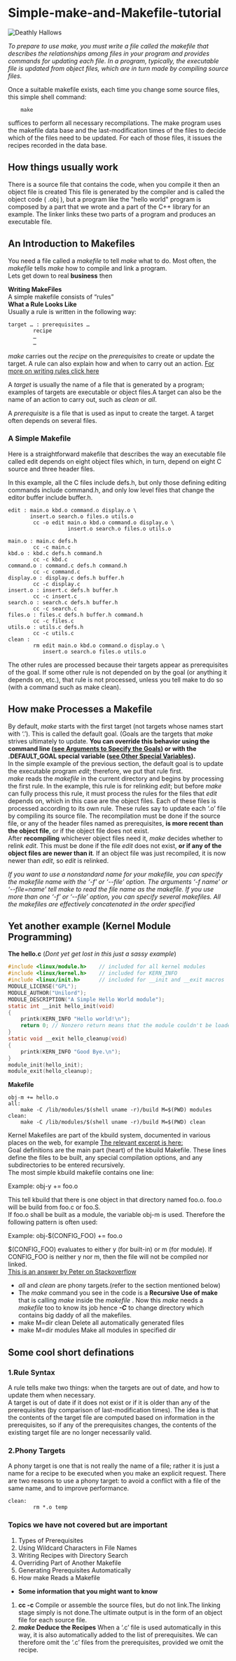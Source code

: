 # Simple-make-and-Makefile-tutorial

![Deathly Hallows](http://bit.ly/2k7EA6R)  

*To prepare to use make, you must write a file called the makefile that describes the relationships among files in your program and provides commands for updating each file. In a program, typically, the executable file is updated from object files, which are in turn made by compiling source files.*

Once a suitable makefile exists, each time you change some source files, this simple shell command:
``` shell
    make
```

suffices to perform all necessary recompilations. The make program uses the makefile data base and the last-modification times of the files to decide which of the files need to be updated. For each of those files, it issues the recipes recorded in the data base. 

## How things usually work 
There is a source file that contains the code, when you compile it then an object file is created 
This file is generated by the compiler and is called the object code ( .obj ), but a program like the "hello world" program is composed by a part that we wrote and a part of the C++ library for an example. The linker links these two parts of a program and produces an executable file. 

## An Introduction to Makefiles
You need a file called a *makefile* to tell *make* what to do. Most often, the *makefile* tells *make* how to compile and link a program.  
Lets get down to real **business** then  

**Writing MakeFiles**  
A simple makefile consists of “rules”  
**What a Rule Looks Like**  
Usually a rule is written in the following way:
```
target … : prerequisites …
        recipe
        …
        …
```
*make* carries out the *recipe* on the *prerequisites* to create or update the target. A rule can also explain how and when to carry out an action. [For more on writing rules click here](https://www.gnu.org/software/make/manual/make.html#Rules)  

A *target* is usually the name of a file that is generated by a program; examples of targets are executable or object files.A target can also be the name of an action to carry out, such as *clean* or *all*.  

A *prerequisite* is a file that is used as input to create the target. A target often depends on several files.  

### A Simple Makefile
Here is a straightforward makefile that describes the way an executable file called edit depends on eight object files which, in turn, depend on eight C source and three header files.  

In this example, all the C files include defs.h, but only those defining editing commands include command.h, and only low level files that change the editor buffer include buffer.h. 
```
edit : main.o kbd.o command.o display.o \
       insert.o search.o files.o utils.o
        cc -o edit main.o kbd.o command.o display.o \
                   insert.o search.o files.o utils.o

main.o : main.c defs.h
        cc -c main.c
kbd.o : kbd.c defs.h command.h
        cc -c kbd.c
command.o : command.c defs.h command.h
        cc -c command.c
display.o : display.c defs.h buffer.h
        cc -c display.c
insert.o : insert.c defs.h buffer.h
        cc -c insert.c
search.o : search.c defs.h buffer.h
        cc -c search.c
files.o : files.c defs.h buffer.h command.h
        cc -c files.c
utils.o : utils.c defs.h
        cc -c utils.c
clean :
        rm edit main.o kbd.o command.o display.o \
           insert.o search.o files.o utils.o
```           

The other rules are processed because their targets appear as prerequisites of the goal. If some other rule is not depended on by the goal (or anything it depends on, etc.), that rule is not processed, unless you tell make to do so (with a command such as make clean). 
 
## How make Processes a Makefile
 
By default, *make* starts with the first target (not targets whose names start with ‘.’). This is called the default goal. (Goals are the targets that *make* strives ultimately to update. __You can override this behavior using the command line ([see Arguments to Specify the Goals](https://www.gnu.org/software/make/manual/make.html#Goals)) or with the .DEFAULT_GOAL special variable ([see Other Special Variables](https://www.gnu.org/software/make/manual/make.html#Special-Variables)).__  
In the simple example of the previous section, the default goal is to update the executable program *edit*; therefore, we put that rule first.  
*make* reads the *makefile* in the current directory and begins by processing the first rule. In the example, this rule is for relinking *edit*; but before *make* can fully process this rule, it must process the rules for the files that *edit* depends on, which in this case are the object files. Each of these files is processed according to its own rule. These rules say to update each ‘.o’ file by compiling its source file. The recompilation must be done if the source file, or any of the header files named as prerequisites, __is more recent than the object file__, or if the object file does not exist.    
After __recompiling__ whichever object files need it, *make* decides whether to relink *edit*. This must be done if the file *edit* does not exist, __or if any of the object files are newer than it__. If an object file was just recompiled, it is now newer than *edit*, so *edit* is relinked.  
 
 
*If you want to use a nonstandard name for your makefile, you can specify the makefile name with the ‘-f’ or ‘--file’ option. The arguments ‘-f name’ or ‘--file=name’ tell make to read the file name as the makefile. If you use more than one ‘-f’ or ‘--file’ option, you can specify several makefiles. All the makefiles are effectively concatenated in the order specified*
 
 
## Yet another example (Kernel Module Programming)

__The hello.c__ (*Dont yet get lost in this just a sassy example*)
```C
#include <linux/module.h>    // included for all kernel modules
#include <linux/kernel.h>    // included for KERN_INFO
#include <linux/init.h>      // included for __init and __exit macros
MODULE_LICENSE("GPL");
MODULE_AUTHOR("Unilord");
MODULE_DESCRIPTION("A Simple Hello World module");
static int __init hello_init(void)
{
    printk(KERN_INFO "Hello world!\n");
    return 0; // Non­zero return means that the module couldn't be loaded
}
static void __exit hello_cleanup(void)
{
    printk(KERN_INFO "Good Bye.\n");
}
module_init(hello_init);
module_exit(hello_cleanup);
```
__Makefile__
```
obj-m += hello.o
all:
	make -C /lib/modules/$(shell uname -r)/build M=$(PWD) modules
clean:
	make -C /lib/modules/$(shell uname -r)/build M=$(PWD) clean
```
Kernel Makefiles are part of the kbuild system, documented in various places on the web, for example [The relevant excerpt is here:](http://lwn.net/Articles/21835/)  
Goal definitions are the main part (heart) of the kbuild Makefile. These lines define the files to be built, any special compilation options, and any subdirectories to be entered recursively.  
The most simple kbuild makefile contains one line:  

Example: obj-y += foo.o  

This tell kbuild that there is one object in that directory named foo.o. foo.o will be build from foo.c or foo.S.  
If foo.o shall be built as a module, the variable obj-m is used. Therefore the following pattern is often used:  

Example: obj-$(CONFIG_FOO) += foo.o

$(CONFIG_FOO) evaluates to either y (for built-in) or m (for module). If CONFIG_FOO is neither y nor m, then the file will not be compiled nor linked.  
[This is an answer by Peter on Stackoverflow](http://stackoverflow.com/users/1401351/peter)

- *all* and *clean* are phony targets.(refer to the section mentioned below)  
- The *make* command you see in the code is a __Recursive Use of make__ that is calling *make* inside the *makefile* . Now this *make* needs a *makefile* too to know its job hence *__-C__* to change directory which contains big daddy of all the makefiles.
- make M=dir clean Delete all automatically generated files
- make M=dir modules Make all modules in specified dir




## Some cool short definations 

###  1.Rule Syntax
A rule tells make two things: when the targets are out of date, and how to update them when necessary.  
A target is out of date if it does not exist or if it is older than any of the prerequisites (by comparison of last-modification times). The idea is that the contents of the target file are computed based on information in the prerequisites, so if any of the prerequisites changes, the contents of the existing target file are no longer necessarily valid.

### 2.Phony Targets

A phony target is one that is not really the name of a file; rather it is just a name for a recipe to be executed when you make an explicit request. There are two reasons to use a phony target: to avoid a conflict with a file of the same name, and to improve performance. 
```
clean:
        rm *.o temp
 ```

### Topics we have not covered but are important 
1. Types of Prerequisites
2. Using Wildcard Characters in File Names
3. Writing Recipes with Directory Search
4. Overriding Part of Another Makefile
5. Generating Prerequisites Automatically
6. How make Reads a Makefile

- __Some information that you might want to know__  
1. __cc -c__  Compile or assemble the source files, but do not link.The linking stage simply is not done.The ultimate output is in the form of an object file for each source file.  
2. __*make* Deduce the Recipes__ When a ‘.c’ file is used automatically in this way, it is also automatically added to the list of prerequisites. We can therefore omit the ‘.c’ files from the prerequisites, provided we omit the recipe. 
